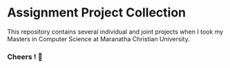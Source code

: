# Assignment Project Collection

This repository contains several individual and joint projects when I took my Masters in Computer Science at Maranatha Christian University.

### Cheers ! 🥂
